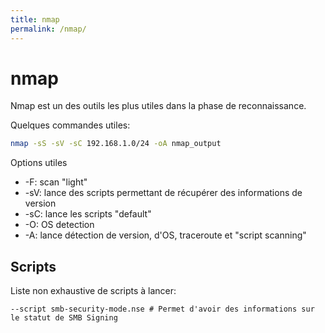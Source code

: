 ```yaml
---
title: nmap
permalink: /nmap/
---
```


# nmap
Nmap est un des outils les plus utiles dans la phase de reconnaissance.

Quelques commandes utiles:
``` bash
nmap -sS -sV -sC 192.168.1.0/24 -oA nmap_output
```

Options utiles
- -F: scan "light"
- -sV: lance des scripts permettant de récupérer des informations de version
- -sC: lance les scripts "default"
- -O: OS detection
- -A: lance détection de version, d'OS, traceroute et "script scanning"

## Scripts
Liste non exhaustive de scripts à lancer:
```
--script smb-security-mode.nse # Permet d'avoir des informations sur le statut de SMB Signing
```
